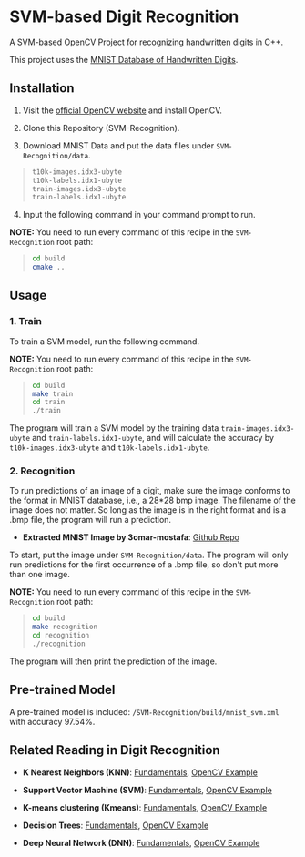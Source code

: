 # SVM-based Digit Recognition

A SVM-based OpenCV Project for recognizing handwritten digits in C++.

This project uses the [MNIST Database of Handwritten Digits](http://yann.lecun.com/exdb/mnist/).

## Installation

1. Visit the [official OpenCV website](https://opencv.org/get-started/) and install OpenCV.

2. Clone this Repository (SVM-Recognition).

3. Download MNIST Data and put the data files under `SVM-Recognition/data`.

> ```bash
> t10k-images.idx3-ubyte
> t10k-labels.idx1-ubyte
> train-images.idx3-ubyte
> train-labels.idx1-ubyte
> ```

4. Input the following command in your command prompt to run.

**NOTE:** You need to run every command of this recipe in the `SVM-Recognition` root path:
> ```bash
> cd build
> cmake ..
> ```

## Usage

### 1. Train

To train a SVM model, run the following command.

**NOTE:** You need to run every command of this recipe in the `SVM-Recognition` root path:
> ```bash
> cd build
> make train
> cd train
> ./train
> ```

The program will train a SVM model by the training data `train-images.idx3-ubyte` and `train-labels.idx1-ubyte`, and will calculate the accuracy by `t10k-images.idx3-ubyte` and `t10k-labels.idx1-ubyte`.


### 2. Recognition

To run predictions of an image of a digit, make sure the image conforms to the format in MNIST database, i.e., a 28*28 bmp image. The filename of the image does not matter. So long as the image is in the right format and is a .bmp file, the program will run a prediction. 

- **Extracted MNIST Image by 3omar-mostafa**: [Github Repo](https://github.com/3omar-mostafa/MNIST-dataset-extractor)

To start, put the image under `SVM-Recognition/data`. The program will only run predictions for the first occurrence of a .bmp file, so don't put more than one image.

**NOTE:** You need to run every command of this recipe in the `SVM-Recognition` root path:
> ```bash
> cd build
> make recognition
> cd recognition
> ./recognition
> ```

The program will then print the prediction of the image.


## Pre-trained Model

A pre-trained model is included: `/SVM-Recognition/build/mnist_svm.xml` with accuracy 97.54%.

## Related Reading in Digit Recognition

- **K Nearest Neighbors (KNN)**: [Fundamentals](https://www.analyticsvidhya.com/blog/2018/03/introduction-k-neighbours-algorithm-clustering/), [OpenCV Example](https://docs.opencv.org/4.x/dd/de1/classcv_1_1ml_1_1KNearest.html)

- **Support Vector Machine (SVM)**: [Fundamentals](https://www.kaggle.com/code/prashant111/svm-classifier-tutorial), [OpenCV Example](https://docs.opencv.org/3.4/d1/d73/tutorial_introduction_to_svm.html)

- **K-means clustering (Kmeans)**: [Fundamentals](https://reasonabledeviations.com/2019/10/02/k-means-in-cpp/), [OpenCV Example](https://docs.opencv.org/3.4/d1/d5c/tutorial_py_kmeans_opencv.html)

- **Decision Trees**: [Fundamentals](https://www.geeksforgeeks.org/decision-tree/), [OpenCV Example](https://docs.opencv.org/4.x/dc/dd6/ml_intro.html)

- **Deep Neural Network (DNN)**: [Fundamentals](https://www.simplilearn.com/tutorials/deep-learning-tutorial/multilayer-perceptron), [OpenCV Example](https://docs.opencv.org/4.x/dc/dd6/ml_intro.html)
